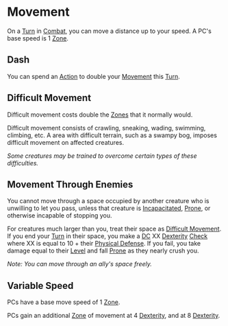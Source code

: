 # Movement

On a [Turn](../Core%20Procedures/Turn.md) in [Combat](Combat.md), you can move a distance up to your speed. A PC's base speed is 1 [Zone](../Core%20Procedures/Zone.md).

## Dash

You can spend an [Action](../Core%20Procedures/Action.md) to double your [Movement](Movement.md) this [Turn](../Core%20Procedures/Turn.md).

## Difficult Movement

Difficult movement costs double the [Zones](../Core%20Procedures/Zone.md) that it normally would.

Difficult movement consists of crawling, sneaking, wading, swimming, climbing, etc. A area with difficult terrain, such as a swampy bog, imposes difficult movement on affected creatures.

*Some creatures may be trained to overcome certain types of these difficulties.*

## Movement Through Enemies

You cannot move through a space occupied by another creature who is unwilling to let you pass, unless that creature is [Incapacitated](../Conditions/Incapacitated.md), [Prone](../Conditions/Prone.md), or otherwise incapable of stopping you.

For creatures much larger than you, treat their space as [Difficult Movement](#Difficult%20Movement). If you end your [Turn](../Core%20Procedures/Turn.md) in their space, you make a [DC](../Core%20Procedures/DC.md) XX [Dexterity](../../Player%20Characters/The%20Ability%20Scores/Dexterity.md) [Check](../Core%20Procedures/Check.md) where XX is equal to 10 + their [Physical Defense](../../Player%20Characters/Derived%20Statistics/Physical%20Defense.md). If you fail, you take damage equal to their [Level](../../Player%20Characters/Progression/Level.md) and fall [Prone](../Conditions/Prone.md) as they nearly crush you.

*Note: You can move through an ally's space freely.*

## Variable Speed

PCs have a base move speed of 1 [Zone](../Core%20Procedures/Zone.md).

PCs gain an additional [Zone](../Core%20Procedures/Zone.md) of movement at 4 [Dexterity](../../Player%20Characters/The%20Ability%20Scores/Dexterity.md), and at 8 [Dexterity](../../Player%20Characters/The%20Ability%20Scores/Dexterity.md).
